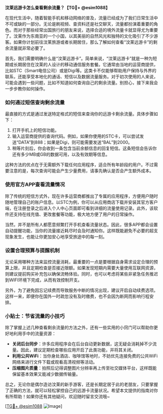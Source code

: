 **汶莱远游卡怎么查看剩余流量？【TG💪+ @esim1088】**

在现代生活中，随着智能手机和移动网络的普及，流量已经成为了我们日常生活中不可或缺的一部分。无论是刷视频、查资料还是社交聊天，流量都扮演着重要的角色。而对于那些经常出国旅行的朋友来说，选择合适的境外流量卡就显得尤为重要了。汶莱作为东南亚的一个小国，以其美丽的自然风光和独特的文化吸引了不少游客。如果你计划前往汶莱旅游或者长期居住，那么了解如何查看“汶莱远游卡”的剩余流量就非常必要了。

首先，我们需要明确什么是“汶莱远游卡”。简单来说，“汶莱远游卡”就是一种为短期或长期居住在汶莱的人设计的移动通信服务套餐。它通常由当地的运营商提供，比如STC（Smart电信公司）或是Digi等。这类卡不仅能够帮助用户保持与外界的联系，还能享受本地化的通话、短信以及数据流量服务。对于初次使用的人来说，可能会遇到一些问题，比如不知道如何查询自己的剩余流量。别担心，接下来我会一步步教你如何操作。

### 如何通过短信查询剩余流量

最直接的方式是通过发送特定格式的短信来查询你的远游卡剩余流量。具体步骤如下：

1. 打开手机上的短信功能。
2. 输入运营商提供的查询代码。例如，如果你使用的STC卡，可以尝试发送“DATA”到888；如果是Digi，则可能需要发送“BAL”到2000。
3. 稍等片刻后，你会收到一条包含当前余额信息的回复短信。这条短信会告诉你还有多少MB或GB的数据可用，以及有效期等信息。

这种方法的优点在于无需额外下载任何应用程序，适合所有年龄段的用户。不过需要注意的是，每次查询可能会产生少量费用，请事先确认是否会产生额外成本。

### 使用官方APP查看流量情况

除了传统的短信方式外，现在许多运营商都推出了专属的应用程序，方便用户随时随地管理自己的账户信息。以STC为例，你可以从应用商店下载并安装其官方客户端，在注册登录之后进入个人中心页面即可看到详细的流量使用记录。此外，该软件还支持在线充值、更改套餐等功能，极大地方便了用户的日常操作。

当然，并不是所有人都愿意频繁打开手机查看流量状态。因此，很多APP都会设置自动提醒功能，当你的流量接近耗尽时会及时通知你。这样既能避免不必要的超支现象发生，也能让你更加安心地享受旅途中的每一刻。

### 设置合理预算与提醒机制

无论采用哪种方法来监控流量消耗，最重要的一点是要根据自身需求设定合理的预算上限，并且定期检查是否接近限额。如果发现短期内需要大量使用互联网资源，则建议提前购买补充包以确保流畅体验。同时，也可以考虑将某些非紧急任务推迟到WIFI环境下完成，从而有效控制开支。

另外，为了避免因忘记续费而导致服务中断的情况出现，建议开启自动续费选项。这样一来，即便你在国外一时疏忽没有及时缴费，也不会因为断网而影响行程安排。

### 小贴士：节省流量的小技巧

除了掌握上述几种查看剩余流量的方法之外，还有一些实用的小窍门可以帮助你更好地利用手中的流量资源：

- **关闭后台同步**：许多应用程序会在后台自动更新数据，这无疑会消耗掉不少流量。因此，建议定期检查哪些应用开启了此类功能，并将其关闭。
- **利用公共WiFi**：当你身处酒店、咖啡馆等地时，不妨优先连接免费的公共WiFi网络来进行文件下载或观看高清视频等活动。
- **压缩图片质量**：拍照后记得调整图片分辨率再上传至社交媒体平台，这样既能保留基本效果又能减少数据传输量。

总之，无论你是偶尔造访汶莱的新手游客，还是长期定居于此的老朋友，只要掌握了正确的方法，就可以轻松掌控自己的远游卡流量状况。希望本文提供的指南对你有所帮助！如果你还有其他疑问，欢迎随时留言交流哦~

[[TG💪+ @esim1088](https://t.me/s/esim1088) ![Image](https://i.postimg.cc/4NQfJmqS/Snipaste-2025-05-13-00-14-12.png)]